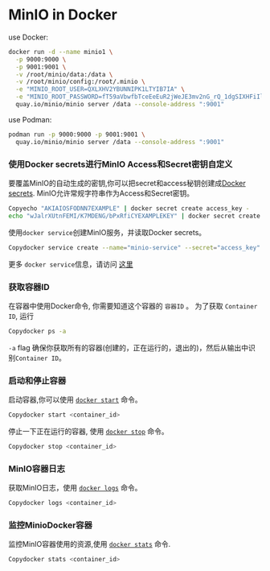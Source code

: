 # MinIO in Docker

use Docker:

```bash
docker run -d --name minio1 \
  -p 9000:9000 \
  -p 9001:9001 \
  -v /root/minio/data:/data \
  -v /root/minio/config:/root/.minio \
  -e "MINIO_ROOT_USER=QXLXHV2YBUNNIPK1LTYIB7IA" \
  -e "MINIO_ROOT_PASSWORD=fT59aVbwfbTceEeEuR2jWeJE3mv2nG_rQ_1dgSIXHFiIlIRf" \
  quay.io/minio/minio server /data --console-address ":9001"
```

use Podman:

```bash
podman run -p 9000:9000 -p 9001:9001 \
  quay.io/minio/minio server /data --console-address ":9001"
```

### 使用Docker secrets进行MinIO Access和Secret密钥自定义

要覆盖MinIO的自动生成的密钥,你可以把secret和access秘钥创建成[Docker secrets](https://docs.docker.com/engine/swarm/secrets/). MinIO允许常规字符串作为Access和Secret密钥。

```bash
Copyecho "AKIAIOSFODNN7EXAMPLE" | docker secret create access_key -
echo "wJalrXUtnFEMI/K7MDENG/bPxRfiCYEXAMPLEKEY" | docker secret create secret_key -
```

使用`docker service`创建MinIO服务，并读取Docker secrets。

```bash
Copydocker service create --name="minio-service" --secret="access_key" --secret="secret_key" minio/minio server /data
```

更多 `docker service`信息，请访问 [这里](https://docs.docker.com/engine/swarm/how-swarm-mode-works/services/)

### 获取容器ID

在容器中使用Docker命令, 你需要知道这个容器的 `容器ID` 。 为了获取 `Container ID`, 运行

```sh
Copydocker ps -a
```

`-a` flag 确保你获取所有的容器(创建的，正在运行的，退出的)，然后从输出中识别`Container ID`。

### 启动和停止容器

启动容器,你可以使用 [`docker start`](https://docs.docker.com/engine/reference/commandline/start/) 命令。

```sh
Copydocker start <container_id>
```

停止一下正在运行的容器, 使用 [`docker stop`](https://docs.docker.com/engine/reference/commandline/stop/) 命令。

```sh
Copydocker stop <container_id>
```

### MinIO容器日志

获取MinIO日志，使用 [`docker logs`](https://docs.docker.com/engine/reference/commandline/logs/) 命令。

```sh
Copydocker logs <container_id>
```

### 监控MinioDocker容器

监控MinIO容器使用的资源,使用 [`docker stats`](https://docs.docker.com/engine/reference/commandline/stats/) 命令.

```sh
Copydocker stats <container_id>
```


